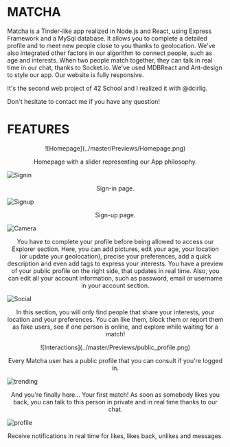 # MATCHA
Matcha is a Tinder-like app realized in Node.js and React, using Express Framework and a MySql database. It allows you to complete a detailed profile and to meet new people close to you thanks to geolocation. We've also integrated other factors in our algorithm to connect people, such as age and interests. When two people match together, they can talk in real time in our chat, thanks to Socket.io. We've used MDBReact and Ant-design to style our app. Our website is fully responsive.

It's the second web project of 42 School and I realized it with @dcirlig.

Don't hesitate to contact me if you have any question!

# FEATURES
<p align="center">![Homepage](../master/Previews/Homepage.png)</p>
<p align="center">Homepage with a slider representing our App philosophy.</p>

![Signin](../master/Previews/Sign-in.png)
<p align="center">Sign-in page.</p>

![Signup](../master/Previews/Sign-up.png)
<p align="center">Sign-up page.</p>

![Camera](../master/Previews/Profile-page.png)
<p align="center">You have to complete your profile before being allowed to access our Explorer section. Here, you can add pictures, edit your age, your location (or update your geolocation), precise your preferences, add a quick description and even add tags to express your interests. You have a preview of your public profile on the right side, that updates in real time. Also, you can edit all your account information, such as password, email or username in your account section.</p>

![Social](../master/Previews/profiles_explorer.png)
<p align="center">In this section, you will only find people that share your interests, your location and your preferences. You can like them, block them or report them as fake users, see if one person is online, and explore while waiting for a match!</p>

<p align="center">![Interactions](../master/Previews/public_profile.png)</p>
<p align="center">Every Matcha user has a public profile that you can consult if you're logged in.</p>

![trending](../master/Previews/chat_page.png)
<p align="center">And you're finally here... Your first match! As soon as somebody likes you back, you can talk to this person in private and in real time thanks to our chat.</p>

![profile](../master/Previews/notifications.png)
<p align="center">Receive notifications in real time for likes, likes back, unlikes and messages.</p>

